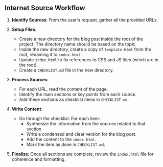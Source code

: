 ## Internet Source Workflow

1.  **Identify Sources**: From the user's request, gather all the provided URLs.

2.  **Setup Files**:
    - Create a new directory for the blog post inside the root of the project. The directory name should be based on the topic.
    - Inside the new directory, create a copy of `template.html` from the root, renaming it to `index.html`.
    - Update `index.html` to fix references to CSS and JS files (which are in the root).
    - Create a `CHECKLIST.md` file in the new directory.

3.  **Process Sources**:
    - For each URL, read the content of the page.
    - Identify the main sections or key points from each source.
    - Add these sections as checklist items in `CHECKLIST.md`.

4.  **Write Content**:
    - Go through the checklist. For each item:
        - Synthesize the information from the sources related to that section.
        - Write a condensed and clear version for the blog post.
        - Add the content to the `index.html`.
        - Mark the item as done in `CHECKLIST.md`.

5.  **Finalize**: Once all sections are complete, review the `index.html` file for coherence and formatting. 